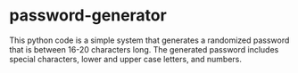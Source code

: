 # password-generator
This python code is a simple system that generates a randomized password that is between 16-20 characters long. The generated password includes special characters, lower and upper case letters, and numbers.
